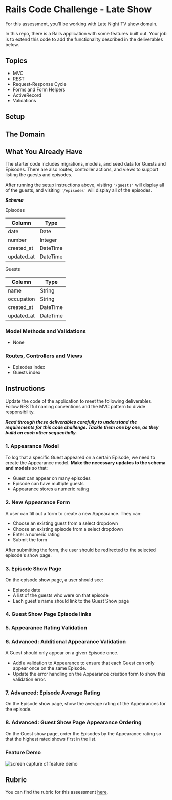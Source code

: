# Rails Code Challenge - Late Show

For this assessment, you'll be working with Late Night TV show domain.

In this repo, there is a Rails application with some features built out. Your job is to extend this code to add the functionality described in the deliverables below.

## Topics

- MVC
- REST
- Request-Response Cycle
- Forms and Form Helpers
- ActiveRecord
- Validations

## Setup

<!-- Before you begin coding your solution, clone this repo and then `cd` into it. Then run `bundle install`, `rails db:migrate`, and `rails db:seed` to install dependencies and set up the database, and run `rails s` to start the server. -->

## The Domain

<!-- The application keeps track of the guests that have appeared on the show.

There are three models in the domain: Guest, Episode, and Appearance.

Guests and Episodes have a many to many relationship through Appearances. A single Appearance belongs to one Guest and one Episode. -->

## What You Already Have

The starter code includes migrations, models, and seed data for Guests and Episodes. There are also routes, controller actions, and views to support listing the guests and episodes.

After running the setup instructions above, visiting `'/guests'` will display all of the guests, and visiting `'/episodes'` will display all of the episodes.

***Schema***

Episodes

| Column | Type |
| ------------- | ------------- |
| date  | Date  |
| number  | Integer  |
| created_at  | DateTime  |
| updated_at  | DateTime  |

Guests

| Column | Type |
| ------------- | ------------- |
| name  | String  |
| occupation  | String  |
| created_at  | DateTime  |
| updated_at  | DateTime  |

### Model Methods and Validations

- None

### Routes, Controllers and Views

- Episodes index
- Guests index

## Instructions

Update the code of the application to meet the following deliverables. Follow RESTful naming conventions and the MVC pattern to divide responsibility.

***Read through these deliverables carefully to understand the requirements for this code challenge. Tackle them one by one, as they build on each other sequentially.***



### 1. Appearance Model

To log that a specific Guest appeared on a certain Episode, we need to create the Appearance model. **Make the necessary updates to the schema and models** so that:

- Guest can appear on many episodes
- Episode can have multiple guests
- Appearance stores a numeric rating

### 2. New Appearance Form

A user can fill out a form to create a new Appearance. They can:

- Choose an existing guest from a select dropdown
- Choose an existing episode from a select dropdown
- Enter a numeric rating
- Submit the form

After submitting the form, the user should be redirected to the selected episode's show page.

### 3. Episode Show Page

On the episode show page, a user should see:

- Episode date
- A list of the guests who were on that episode
- Each guest's name should link to the Guest Show page

### 4. Guest Show Page Episode links

<!-- On the Guest show page, add a list of the Episodes the Guest has appeared on.

For each Episode, show the:

- date of the Episode
- rating for the Appearance

Each Episode date should link to the show page for that Episode. -->

### 5. Appearance Rating Validation

<!-- The rating on an Appearance should be between 1 and 5 (inclusive - `1` and `5` are okay).

- Add a validation to ensure that the rating is between 1 and 5.
- Add handling for this error to the Appearance create action.
- The validation error should be shown on the Appearance creation form when a user attempts to save an appearance with an invalid rating. -->

### 6. Advanced: Additional Appearance Validation

A Guest should only appear on a given Episode once.

- Add a validation to Appearance to ensure that each Guest can only appear once on the same Episode.
- Update the error handling on the Appearance creation form to show this validation error.

### 7. Advanced: Episode Average Rating

On the Episode show page, show the average rating of the Appearances for the episode.

### 8. Advanced: Guest Show Page Appearance Ordering

On the Guest show page, order the Episodes by the Appearance rating so that the highest rated shows first in the list.

### Feature Demo

![screen capture of feature demo](late-show-features-demo.gif)

## Rubric

You can find the rubric for this assessment [here](https://github.com/learn-co-curriculum/se-rubrics/blob/master/module-2.md).
